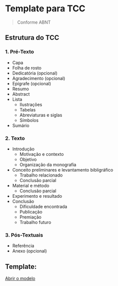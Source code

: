 # Template para TCC 
> Conforme ABNT 

## Estrutura do TCC

### 1. Pré-Texto
* Capa 
* Folha de rosto
* Dedicatória (opcional) 
* Agradecimento (opcional)
* Epígrafe (opcional)
* Resumo
* Abstract
* Lista
  * Ilustrações
  * Tabelas
  * Abreviaturas e siglas
  * Símbolos
* Sumário

### 2. Texto
* Introdução 
	* Motivação e contexto
	* Objetivo
	* Organização da monografia
* Conceito preliminares e levantamento bibligráfico
	* Trabalho relacionado 
	* Conclusão parcial
* Material e método
	* Conclusão parcial
* Experimento e resultado
* Conclusão
	* Dificuldade encontrada
	* Publicação
	* Premiação
	* Trabalho futuro

### 3. Pós-Textuais
* Referência
* Anexo (opcional)

## Template:
[Abrir o modelo](https://github.com/sswellington/Template_TCC/files/3364268/Abrir.o.modelo.pdf)


